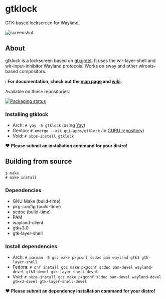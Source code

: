 # gtklock
GTK-based lockscreen for Wayland.

![screenshot](https://user-images.githubusercontent.com/21199271/169707623-2ac5f02b-b6ed-461a-b9a3-5d96440843a2.png)
## About
gtklock is a lockscreen based on [gtkgreet](https://git.sr.ht/~kennylevinsen/gtkgreet).
It uses the wlr-layer-shell and wlr-input-inhibitor Wayland protocols.
Works on sway and other wlroots-based compositors.

ℹ️ __For documentation, check out the [man page](https://man.voidlinux.org/gtklock) and [wiki](https://github.com/jovanlanik/gtklock/wiki).__

Available on these repositories:

[![Packaging status](https://repology.org/badge/vertical-allrepos/gtklock.svg)](https://repology.org/project/gtklock/versions)
### Installing gtklock
- Arch: `# yay -S gtklock` (using [Yay](https://github.com/Jguer/yay))
- Gentoo: `# emerge --ask gui-apps/gtklock` (in [GURU repository](https://wiki.gentoo.org/wiki/Project:GURU))
- Void: `# xbps-install gtklock`

❤️ __Please submit an installation command for your distro!__
## Building from source
```
$ make
# make install
```
### Dependencies
- GNU Make (build-time)
- pkg-config (build-time)
- scdoc (build-time)
- PAM
- wayland-client
- gtk+3.0
- gtk-layer-shell
### Install dependencies
- Arch: `# pacman -S gcc make pkgconf scdoc pam wayland gtk3 gtk-layer-shell`
- Fedora: `# dnf install gcc make pkgconf scdoc pam-devel wayland-devel gtk3-devel gtk-layer-shell-devel`
- Void: `# xbps-install gcc make pkgconf scdoc pam-devel wayland-devel gtk+3-devel gtk-layer-shell-devel`

❤️ __Please submit an dependency installation command for your distro!__
